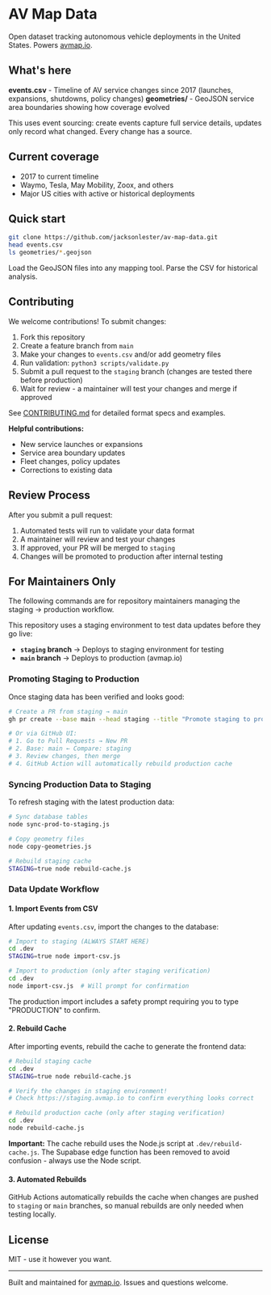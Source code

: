 # AV Map Data

Open dataset tracking autonomous vehicle deployments in the United States. Powers [avmap.io](https://avmap.io).

## What's here

**events.csv** - Timeline of AV service changes since 2017 (launches, expansions, shutdowns, policy changes)
**geometries/** - GeoJSON service area boundaries showing how coverage evolved

This uses event sourcing: create events capture full service details, updates only record what changed. Every change has a source.

## Current coverage

- 2017 to current timeline
- Waymo, Tesla, May Mobility, Zoox, and others
- Major US cities with active or historical deployments

## Quick start

```bash
git clone https://github.com/jacksonlester/av-map-data.git
head events.csv
ls geometries/*.geojson
```

Load the GeoJSON files into any mapping tool. Parse the CSV for historical analysis.

## Contributing

We welcome contributions! To submit changes:

1. Fork this repository
2. Create a feature branch from `main`
3. Make your changes to `events.csv` and/or add geometry files
4. Run validation: `python3 scripts/validate.py`
5. Submit a pull request to the `staging` branch (changes are tested there before production)
6. Wait for review - a maintainer will test your changes and merge if approved

See [CONTRIBUTING.md](CONTRIBUTING.md) for detailed format specs and examples.

**Helpful contributions:**
- New service launches or expansions
- Service area boundary updates
- Fleet changes, policy updates
- Corrections to existing data

## Review Process

After you submit a pull request:
1. Automated tests will run to validate your data format
2. A maintainer will review and test your changes
3. If approved, your PR will be merged to `staging`
4. Changes will be promoted to production after internal testing

## For Maintainers Only

The following commands are for repository maintainers managing the staging → production workflow.

This repository uses a staging environment to test data updates before they go live:
- **`staging` branch** → Deploys to staging environment for testing
- **`main` branch** → Deploys to production (avmap.io)

### Promoting Staging to Production

Once staging data has been verified and looks good:

```bash
# Create a PR from staging → main
gh pr create --base main --head staging --title "Promote staging to production"

# Or via GitHub UI:
# 1. Go to Pull Requests → New PR
# 2. Base: main ← Compare: staging
# 3. Review changes, then merge
# 4. GitHub Action will automatically rebuild production cache
```

### Syncing Production Data to Staging

To refresh staging with the latest production data:

```bash
# Sync database tables
node sync-prod-to-staging.js

# Copy geometry files
node copy-geometries.js

# Rebuild staging cache
STAGING=true node rebuild-cache.js
```

### Data Update Workflow

#### 1. Import Events from CSV

After updating `events.csv`, import the changes to the database:

```bash
# Import to staging (ALWAYS START HERE)
cd .dev
STAGING=true node import-csv.js

# Import to production (only after staging verification)
cd .dev
node import-csv.js  # Will prompt for confirmation
```

The production import includes a safety prompt requiring you to type "PRODUCTION" to confirm.

#### 2. Rebuild Cache

After importing events, rebuild the cache to generate the frontend data:

```bash
# Rebuild staging cache
cd .dev
STAGING=true node rebuild-cache.js

# Verify the changes in staging environment!
# Check https://staging.avmap.io to confirm everything looks correct

# Rebuild production cache (only after staging verification)
cd .dev
node rebuild-cache.js
```

**Important:** The cache rebuild uses the Node.js script at `.dev/rebuild-cache.js`. The Supabase edge function has been removed to avoid confusion - always use the Node script.

#### 3. Automated Rebuilds

GitHub Actions automatically rebuilds the cache when changes are pushed to `staging` or `main` branches, so manual rebuilds are only needed when testing locally.

## License

MIT - use it however you want.

---

Built and maintained for [avmap.io](https://avmap.io). Issues and questions welcome.
